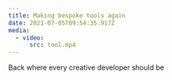 ```yaml
---
title: Making bespoke tools again
date: 2021-07-05T09:54:35.917Z
media:
  - video:
      src: tool.mp4
---
```

Back where every creative developer should be